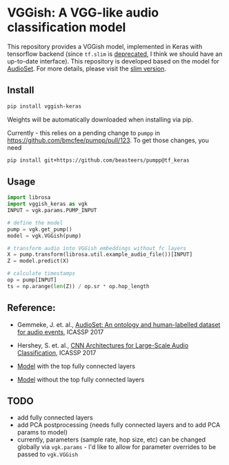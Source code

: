 # VGGish: A VGG-like audio classification model 

This repository provides a VGGish model, implemented in Keras with tensorflow backend (since `tf.slim` is [deprecated](https://github.com/tensorflow/tensorflow/issues/16182#issuecomment-372397483), I think we should have an up-to-date interface). This repository is developed 
based on the model for [AudioSet](https://research.google.com/audioset/index.html). 
For more details, please visit the [slim version](https://github.com/tensorflow/models/tree/master/research/audioset).



## Install

```bash
pip install vggish-keras
```
Weights will be automatically downloaded when installing via pip. 

Currently - this relies on a pending change to `pumpp` in https://github.com/bmcfee/pumpp/pull/123. To get those changes, you need 

```bash
pip install git+https://github.com/beasteers/pumpp@tf_keras
```

## Usage
```python
import librosa
import vggish_keras as vgk
INPUT = vgk.params.PUMP_INPUT

# define the model
pump = vgk.get_pump()
model = vgk.VGGish(pump)

# transform audio into VGGish embeddings without fc layers
X = pump.transform(librosa.util.example_audio_file())[INPUT]
Z = model.predict(X)

# calculate timestamps
op = pump[INPUT]
ts = np.arange(len(Z)) / op.sr * op.hop_length

```

## Reference:

* Gemmeke, J. et. al.,
  [AudioSet: An ontology and human-labelled dataset for audio events](https://research.google.com/pubs/pub45857.html),
  ICASSP 2017

* Hershey, S. et. al.,
  [CNN Architectures for Large-Scale Audio Classification](https://research.google.com/pubs/pub45611.html),
  ICASSP 2017
  
* [Model](https://drive.google.com/open?id=1mhqXZ8CANgHyepum7N4yrjiyIg6qaMe6) with the top fully connected layers

* [Model](https://drive.google.com/open?id=16JrWEedwaZFVZYvn1woPKCuWx85Ghzkp) without the top fully connected layers

## TODO
 - add fully connected layers
 - add PCA postprocessing (needs fully connected layers and to add PCA params to model)
 - currently, parameters (sample rate, hop size, etc) can be changed globally via `vgk.params` - I'd like to allow for parameter overrides to be passed to `vgk.VGGish`
